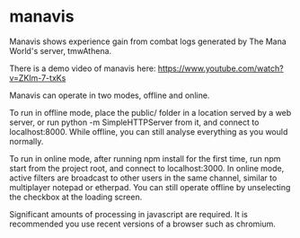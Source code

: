 manavis
=======

Manavis shows experience gain from combat logs generated by The Mana World's server, tmwAthena.

There is a demo video of manavis here: https://www.youtube.com/watch?v=ZKIm-7-txKs

Manavis can operate in two modes, offline and online.

To run in offline mode, place the public/ folder in a location served by a web server, or run python -m SimpleHTTPServer from it, and connect to localhost:8000.
While offline, you can still analyse everything as you would normally.

To run in online mode, after running npm install for the first time, run npm start from the project root, and connect to localhost:3000.
In online mode, active filters are broadcast to other users in the same channel, similar to multiplayer notepad or etherpad.
You can still operate offline by unselecting the checkbox at the loading screen.

Significant amounts of processing in javascript are required. It is recommended you use recent versions of a browser such as chromium.
